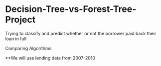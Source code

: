# Decision-Tree-vs-Forest-Tree-Project
Trying to classify and predict whether or not the borrower paid back their loan in full

Comparing Algorithms

**We will use lending data from 2007-2010
